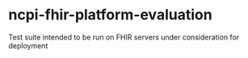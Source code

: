 # ncpi-fhir-platform-evaluation
Test suite intended to be run on FHIR servers under consideration for deployment
